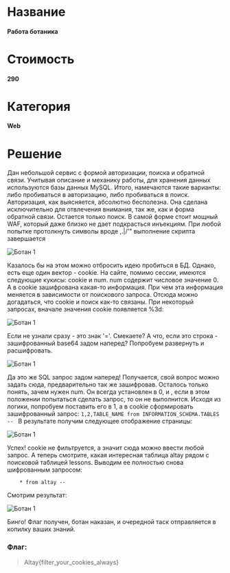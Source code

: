 # Название
#### Работа ботаника
# Стоимость
#### 290
# Категория
#### Web
# Решение
Дан небольшой сервис с формой авторизации, поиска и обратной связи. Учитывая описание и механику работы, для хранения данных используются базы данных MySQL. Итого, намечаются такие варианты: либо пробиваться в авторизацию, либо пробиваться в поиск.
Авторизация, как выясняется, абсолютно бесполезна. Она сделана исключительно для отвлечения внимания, так же, как и форма обратной связи. Остается только поиск.
В самой форме стоит мощный WAF, который даже близко не дает подкрасться инъекциям. При любой попытке протолкнуть символы вроде ,.|\/'" выполнение скрипта завершается

![Ботан 1](https://github.com/SharLike-CTF-Team/AltayCTF-2017/blob/master/Obi-Wan%20Kenobi/Ботан1.PNG)

Казалось бы на этом можно отбросить идею пробиться в БД. Однако, есть еще один вектор - cookie. На сайте, помимо сессии, имеются следующие кукисы: cookie и num. num содержит числовое значение 0. А в cookie зашифрована какая-то информация. При чем эта информация меняется в зависимости от поискового запроса. Отсюда можно догадаться, что cookie и поиск как-то связаны. 
При некоторый запросах, вначале значения cookie появляется %3d:

![Ботан 1](https://github.com/SharLike-CTF-Team/AltayCTF-2017/blob/master/Obi-Wan%20Kenobi/Ботан2.PNG)

Если не узнали сразу - это знак '='. Смекаете?
А что, если это строка - зашифрованный base64 задом наперед? Попробуем развернуть и расшифровать.

![Ботан 1](https://github.com/SharLike-CTF-Team/AltayCTF-2017/blob/master/Obi-Wan%20Kenobi/Ботан3.PNG)

Да это же SQL запрос задом наперед! Получается, свой вопрос можно задать сюда, предварительно так же зашифровав. Осталось только понять, зачем нужен num.
Он всегда установлен в 0, и , если в этом положении попытаться сделать запрос, то он не выполнится. Исходя из логики, попробуем поставить его в 1, а в cookie сформировать зашифрованный запрос:
    ```
    1,2,TABLE_NAME from INFORMATION_SCHEMA.TABLES -- 
    ```
    В результате получим следующее отображение страницы:
    
![Ботан 1](https://github.com/SharLike-CTF-Team/AltayCTF-2017/blob/master/Obi-Wan%20Kenobi/Ботан4.PNG)

Успех! cookie не фильтруется, а значит сюда можно ввести любой запрос. А теперь смотрите, какая интересная таблица altay рядом с поисковой таблицей lessons. Выводим ее полностью снова шифрованным запросом:
```
    * from altay -- 
```
Смотрим результат:

![Ботан 1](https://github.com/SharLike-CTF-Team/AltayCTF-2017/blob/master/Obi-Wan%20Kenobi/Ботан5.PNG)

Бинго! Флаг получен, ботан наказан, и очередной таск отправляется в копилку ваших знаний.
### Флаг:
>Altay{filter_your_cookies_always}
